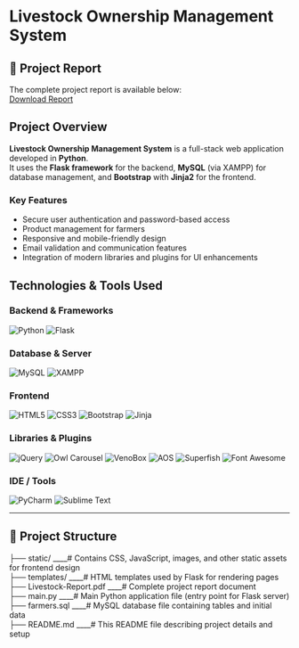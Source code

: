 #  Livestock Ownership Management System

## 📄 Project Report
The complete project report is available below:  
[ Download Report](./Livestock-Report.pdf)

##  Project Overview
**Livestock Ownership Management System** is a full-stack web application developed in **Python**.  
It uses the **Flask framework** for the backend, **MySQL** (via XAMPP) for database management, and **Bootstrap** with **Jinja2** for the frontend.  

### Key Features
-  Secure user authentication and password-based access  
-  Product management for farmers  
-  Responsive and mobile-friendly design  
-  Email validation and communication features  
-  Integration of modern libraries and plugins for UI enhancements

##  Technologies & Tools Used

### Backend & Frameworks
![Python](https://img.shields.io/badge/Python-3776AB?style=for-the-badge&logo=python&logoColor=white)
![Flask](https://img.shields.io/badge/Flask-000000?style=for-the-badge&logo=flask&logoColor=white)

### Database & Server
![MySQL](https://img.shields.io/badge/MySQL-4479A1?style=for-the-badge&logo=mysql&logoColor=white)
![XAMPP](https://img.shields.io/badge/XAMPP-F0DB4F?style=for-the-badge&logo=xampp&logoColor=black)

### Frontend
![HTML5](https://img.shields.io/badge/HTML5-E34F26?style=for-the-badge&logo=html5&logoColor=white)
![CSS3](https://img.shields.io/badge/CSS3-1572B6?style=for-the-badge&logo=css3&logoColor=white)
![Bootstrap](https://img.shields.io/badge/Bootstrap-7952B3?style=for-the-badge&logo=bootstrap&logoColor=white)
![Jinja](https://img.shields.io/badge/Jinja-000000?style=for-the-badge&logo=jinja&logoColor=white)

### Libraries & Plugins
![jQuery](https://img.shields.io/badge/jQuery-0769AD?style=for-the-badge&logo=jquery&logoColor=white)
![Owl Carousel](https://img.shields.io/badge/Owl%20Carousel-FF6600?style=for-the-badge&logo=none)
![VenoBox](https://img.shields.io/badge/VenoBox-4CAF50?style=for-the-badge&logo=none)
![AOS](https://img.shields.io/badge/AOS-1E90FF?style=for-the-badge&logo=none)
![Superfish](https://img.shields.io/badge/Superfish-FF6347?style=for-the-badge&logo=none)
![Font Awesome](https://img.shields.io/badge/Font%20Awesome-528DD7?style=for-the-badge&logo=fontawesome&logoColor=white)

### IDE / Tools
![PyCharm](https://img.shields.io/badge/PyCharm-000000?style=for-the-badge&logo=pycharm&logoColor=white)
![Sublime Text](https://img.shields.io/badge/SublimeText-FF9800?style=for-the-badge&logo=sublime-text&logoColor=white)

---
## 📁 Project Structure

├── static/                  ____# Contains CSS, JavaScript, images, and other static assets for frontend design  
├── templates/               ____# HTML templates used by Flask for rendering pages  
├── Livestock-Report.pdf     ____# Complete project report document  
├── main.py                  ____# Main Python application file (entry point for Flask server)  
├── farmers.sql              ____# MySQL database file containing tables and initial data  
├── README.md                ____# This README file describing project details and setup  

